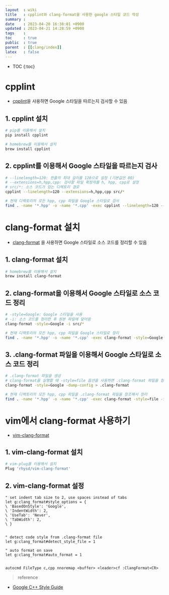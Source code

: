 ```yaml
---
layout  : wiki
title   : cpplint와 clang-format을 사용한 google 스타일 코드 작성
summary : 
date    : 2023-04-20 16:38:01 +0900
updated : 2023-04-21 14:28:59 +0900
tags    : 
toc     : true
public  : true
parent  : [[clang/index]]
latex   : false
---
```

* TOC
{:toc}

# cpplint
- [cpplint](https://github.com/cpplint/cpplint)을  사용하면 Google 스타일을 따르는지 검사할 수 있음


## 1. cpplint 설치
```sh
# pip를 이용해서 설치
pip install cpplint

# homebrew를 이용해서 설치
brew install cpplint
```

## 2. cpplint를 이용해서 Google 스타일을 따르는지 검사
```sh
# --linelength=120: 한줄의 최대 길이를 120으로 설정 (기본값은 80)
# --extensions=h,hpp,cpp: 검사할 파일 확장자를 h, hpp, cpp로 설정
# src/*: 소스 코드가 있는 디렉토리 경로
cpplint --linelength=120 --extensions=h,hpp,cpp src/*

# 현재 디렉토리의 모든 hpp, cpp 파일을 Google 스타일로 검사
find . -name '*.hpp' -o -name '*.cpp' -exec cpplint --linelength=120 --extensions=h,hpp,cpp {} \;
```

# clang-format 설치
- [clang-format](https://clang.llvm.org/docs/ClangFormat.html) 을 사용하면 Google 스타일로 소스 코드를 정리할 수 있음

## 1. clang-format 설치
```sh
# homebrew를 이용해서 설치
brew install clang-format
```

## 2. clang-format을 이용해서 Google 스타일로 소스 코드 정리
```sh
# -style=Google: Google 스타일을 사용
# -i: 소스 코드를 정리한 후 원본 파일에 덮어씀
clang-format -style=Google -i src/*

# 현재 디렉토리의 모든 hpp, cpp 파일을 Google 스타일로 정리 
find . -name '*.hpp' -o -name '*.cpp' -exec clang-format -style=Google -i {} \;
```

## 3. .clang-format 파일을 이용해서 Google 스타일로 소스 코드 정리
```sh
# .clang-format 파일을 생성
# clang-format을 실행할 때 -style=file 옵션을 사용하면 .clang-format 파일을 참조해서 소스 코드를 정리함
clang-format -style=Google -dump-config > .clang-format

# 현재 디렉토리의 모든 hpp, cpp 파일을 .clang-format 파일을 참조해서 정리
find . -name '*.hpp' -o -name '*.cpp' -exec clang-format -style=file -i {} \;
```


# vim에서 clang-format 사용하기
- [vim-clang-format](https://github.com/rhysd/vim-clang-format)

## 1. vim-clang-format 설치
```sh
# vim-plug를 이용해서 설치
Plug 'rhysd/vim-clang-format'
```

## 2. vim-clang-format 설정
```vim
" set indent tab size to 2, use spaces instead of tabs
let g:clang_format#style_options = {
\ 'BasedOnStyle': 'Google',
\ 'IndentWidth': 2,
\ 'UseTab': 'Never',
\ 'TabWidth': 2,
\ }


" detect code style from .clang-format file
let g:clang_format#detect_style_file = 1

" auto format on save
let g:clang_format#auto_format = 1


autocmd FileType c,cpp nnoremap <buffer> <leader>cf :ClangFormat<CR>
```

> reference
- [Google C++ Style Guide](https://google.github.io/styleguide/cppguide.html)